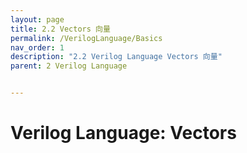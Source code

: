 ```yaml
---
layout: page
title: 2.2 Vectors 向量
permalink: /VerilogLanguage/Basics
nav_order: 1
description: "2.2 Verilog Language Vectors 向量"
parent: 2 Verilog Language


---
```


# Verilog Language: Vectors


